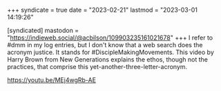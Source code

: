 +++
syndicate = true
date = "2023-02-21"
lastmod = "2023-03-01 14:19:26"

[syndicated]
mastodon = "https://indieweb.social/@acbilson/109903235161021678"
+++
I refer to #dmm in my log entries, but I don't know that a web search does the acronym justice. It stands for #DiscipleMakingMovements. This video by Harry Brown from New Generations explains the ethos, though not the practices, that comprise this yet-another-three-letter-acronym.

https://youtu.be/MEj4wgRb-AE
